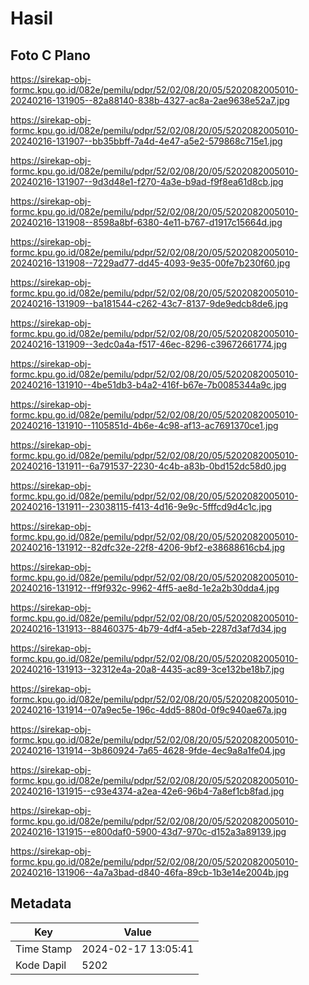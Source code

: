 # Hasil

## Foto C Plano

https://sirekap-obj-formc.kpu.go.id/082e/pemilu/pdpr/52/02/08/20/05/5202082005010-20240216-131905--82a88140-838b-4327-ac8a-2ae9638e52a7.jpg

https://sirekap-obj-formc.kpu.go.id/082e/pemilu/pdpr/52/02/08/20/05/5202082005010-20240216-131907--bb35bbff-7a4d-4e47-a5e2-579868c715e1.jpg

https://sirekap-obj-formc.kpu.go.id/082e/pemilu/pdpr/52/02/08/20/05/5202082005010-20240216-131907--9d3d48e1-f270-4a3e-b9ad-f9f8ea61d8cb.jpg

https://sirekap-obj-formc.kpu.go.id/082e/pemilu/pdpr/52/02/08/20/05/5202082005010-20240216-131908--8598a8bf-6380-4e11-b767-d1917c15664d.jpg

https://sirekap-obj-formc.kpu.go.id/082e/pemilu/pdpr/52/02/08/20/05/5202082005010-20240216-131908--7229ad77-dd45-4093-9e35-00fe7b230f60.jpg

https://sirekap-obj-formc.kpu.go.id/082e/pemilu/pdpr/52/02/08/20/05/5202082005010-20240216-131909--ba181544-c262-43c7-8137-9de9edcb8de6.jpg

https://sirekap-obj-formc.kpu.go.id/082e/pemilu/pdpr/52/02/08/20/05/5202082005010-20240216-131909--3edc0a4a-f517-46ec-8296-c39672661774.jpg

https://sirekap-obj-formc.kpu.go.id/082e/pemilu/pdpr/52/02/08/20/05/5202082005010-20240216-131910--4be51db3-b4a2-416f-b67e-7b0085344a9c.jpg

https://sirekap-obj-formc.kpu.go.id/082e/pemilu/pdpr/52/02/08/20/05/5202082005010-20240216-131910--1105851d-4b6e-4c98-af13-ac7691370ce1.jpg

https://sirekap-obj-formc.kpu.go.id/082e/pemilu/pdpr/52/02/08/20/05/5202082005010-20240216-131911--6a791537-2230-4c4b-a83b-0bd152dc58d0.jpg

https://sirekap-obj-formc.kpu.go.id/082e/pemilu/pdpr/52/02/08/20/05/5202082005010-20240216-131911--23038115-f413-4d16-9e9c-5fffcd9d4c1c.jpg

https://sirekap-obj-formc.kpu.go.id/082e/pemilu/pdpr/52/02/08/20/05/5202082005010-20240216-131912--82dfc32e-22f8-4206-9bf2-e38688616cb4.jpg

https://sirekap-obj-formc.kpu.go.id/082e/pemilu/pdpr/52/02/08/20/05/5202082005010-20240216-131912--ff9f932c-9962-4ff5-ae8d-1e2a2b30dda4.jpg

https://sirekap-obj-formc.kpu.go.id/082e/pemilu/pdpr/52/02/08/20/05/5202082005010-20240216-131913--88460375-4b79-4df4-a5eb-2287d3af7d34.jpg

https://sirekap-obj-formc.kpu.go.id/082e/pemilu/pdpr/52/02/08/20/05/5202082005010-20240216-131913--32312e4a-20a8-4435-ac89-3ce132be18b7.jpg

https://sirekap-obj-formc.kpu.go.id/082e/pemilu/pdpr/52/02/08/20/05/5202082005010-20240216-131914--07a9ec5e-196c-4dd5-880d-0f9c940ae67a.jpg

https://sirekap-obj-formc.kpu.go.id/082e/pemilu/pdpr/52/02/08/20/05/5202082005010-20240216-131914--3b860924-7a65-4628-9fde-4ec9a8a1fe04.jpg

https://sirekap-obj-formc.kpu.go.id/082e/pemilu/pdpr/52/02/08/20/05/5202082005010-20240216-131915--c93e4374-a2ea-42e6-96b4-7a8ef1cb8fad.jpg

https://sirekap-obj-formc.kpu.go.id/082e/pemilu/pdpr/52/02/08/20/05/5202082005010-20240216-131915--e800daf0-5900-43d7-970c-d152a3a89139.jpg

https://sirekap-obj-formc.kpu.go.id/082e/pemilu/pdpr/52/02/08/20/05/5202082005010-20240216-131906--4a7a3bad-d840-46fa-89cb-1b3e14e2004b.jpg


## Metadata

| Key        | Value               |
| ---------- | ------------------- |
| Time Stamp | 2024-02-17 13:05:41 |
| Kode Dapil | 5202                |



